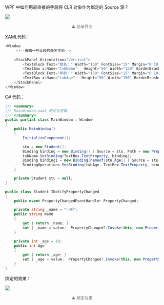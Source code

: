 WPF 中如何用最直接的手段将 CLR 对象作为绑定的 Source 源？

<!--more-->

![](http://image.huvjie.com/210410N01_img01.png)

<div style="font-size:13px;color:gray;text-align:center">▲ 简单界面</div>

XAML代码：

```cs
<Window
     <!--省略一些比较的命名空间-->
     
    <StackPanel Orientation="Vertical">
        <TextBlock Text="姓名：" Width="150" FontSize="15" Margin="0 10 0 0"/>
        <TextBox x:Name="txbName"   Height="50" Width="150" BorderBrush="Black" BorderThickness="1" VerticalContentAlignment="Center" FontSize="20" FontWeight="Bold"/>
        <TextBlock Text="年龄：" Width="150" FontSize="15" Margin="0 10 0 0"/>
        <TextBox x:Name="txbAge"   Height="50" Width="150" BorderBrush="Black" BorderThickness="1" VerticalContentAlignment="Center" FontSize="20" FontWeight="Bold"/>
    </StackPanel>
</Window>

```

C# 代码：

```cs
/// <summary>
/// MainWindow.xaml 的交互逻辑
/// </summary>
public partial class MainWindow : Window
{
    public MainWindow()
    {
        InitializeComponent();

        stu = new Student();
        Binding binding = new Binding() { Source = stu, Path = new PropertyPath(nameof(stu.Name)) };
        txbName.SetBinding(TextBox.TextProperty, binding);
        Binding binding1 = new Binding(nameof(stu.Age)) { Source = stu };
        BindingOperations.SetBinding(txbAge, TextBox.TextProperty, binding1);
    }

    private Student stu = null;
}

public class Student:INotifyPropertyChanged
{
    public event PropertyChangedEventHandler PropertyChanged;

    private string _name = "小明";
    public string Name
    {
        get { return _name; }
        set { _name = value;  PropertyChanged?.Invoke(this, new PropertyChangedEventArgs(nameof(Name))); }
    }

    private int _age = 10;
    public int Age
    {
        get { return _age; }
        set { _age = value;  PropertyChanged?.Invoke(this, new PropertyChangedEventArgs(nameof(Age))); }
    }
}
```

绑定的效果： 

![](http://image.huvjie.com/210410N01_img02.png)

<div style="font-size:13px;color:gray;text-align:center">▲ 绑定效果</div>